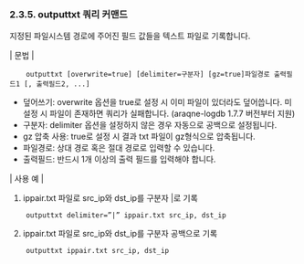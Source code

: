### 2.3.5. outputtxt 쿼리 커맨드

지정된 파일시스템 경로에 주어진 필드 값들을 텍스트 파일로 기록합니다.

\| 문법 \|

~~~~
	outputtxt [overwrite=true] [delimiter=구분자] [gz=true]파일경로 출력필드1 [, 출력필드2, ...]
~~~~

 * 덮어쓰기: overwrite 옵션을 true로 설정 시 이미 파일이 있더라도 덮어씁니다. 미설정 시 파일이 존재하면 쿼리가 실패합니다. (araqne-logdb 1.7.7 버전부터 지원)
 * 구분자: delimiter 옵션을 설정하지 않은 경우 자동으로 공백으로 설정됩니다.
 * gz 압축 사용: true로 설정 시 결과 txt 파일이 gz형식으로 압축됩니다.
 * 파일경로: 상대 경로 혹은 절대 경로로 입력할 수 있습니다.
 * 출력필드: 반드시 1개 이상의 출력 필드를 입력해야 합니다.

\| 사용 예 \|

1) ippair.txt 파일로 src_ip와 dst_ip를 구분자 |로 기록

~~~
	outputtxt delimiter=”|” ippair.txt src_ip, dst_ip
~~~

2) ippair.txt 파일로 src_ip와 dst_ip를 구분자 공백으로 기록

~~~
	outputtxt ippair.txt src_ip, dst_ip
~~~

